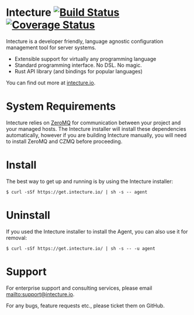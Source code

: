 # Intecture [![Build Status](https://travis-ci.org/intecture/agent.svg?branch=master)](https://travis-ci.org/intecture/agent) [![Coverage Status](https://coveralls.io/repos/github/Intecture/agent/badge.svg?branch=master)](https://coveralls.io/github/Intecture/agent?branch=master)

Intecture is a developer friendly, language agnostic configuration management tool for server systems.

* Extensible support for virtually any programming language
* Standard programming interface. No DSL. No magic.
* Rust API library (and bindings for popular languages)

You can find out more at [intecture.io](https://intecture.io).

# System Requirements

Intecture relies on [ZeroMQ](http://zeromq.org) for communication between your project and your managed hosts. The Intecture installer will install these dependencies automatically, however if you are building Intecture manually, you will need to install ZeroMQ and CZMQ before proceeding.

# Install

The best way to get up and running is by using the Intecture installer:

```
$ curl -sSf https://get.intecture.io/ | sh -s -- agent
```

# Uninstall

If you used the Intecture installer to install the Agent, you can also use it for removal:

```
$ curl -sSf https://get.intecture.io/ | sh -s -- -u agent
```

# Support

For enterprise support and consulting services, please email <mailto:support@intecture.io>.

For any bugs, feature requests etc., please ticket them on GitHub.
